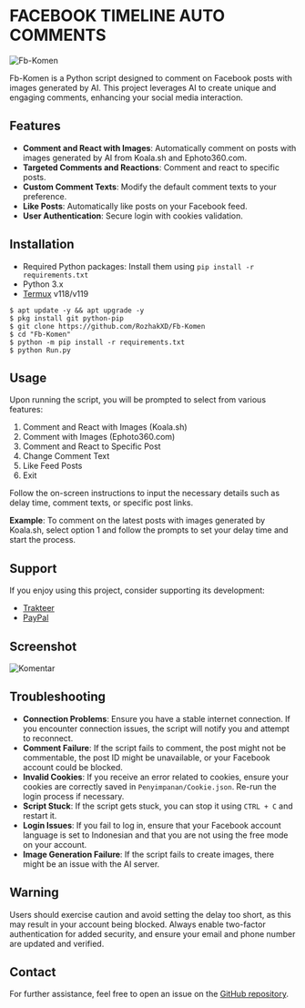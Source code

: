 # FACEBOOK TIMELINE AUTO COMMENTS

![Fb-Komen](https://github.com/user-attachments/assets/aa09c896-3dff-4d54-bca7-37264c9eb75c)

Fb-Komen is a Python script designed to comment on Facebook posts with images generated by AI. This project leverages AI to create unique and engaging comments, enhancing your social media interaction.

## Features
- **Comment and React with Images**: Automatically comment on posts with images generated by AI from Koala.sh and Ephoto360.com.
- **Targeted Comments and Reactions**: Comment and react to specific posts.
- **Custom Comment Texts**: Modify the default comment texts to your preference.
- **Like Posts**: Automatically like posts on your Facebook feed.
- **User Authentication**: Secure login with cookies validation.

## Installation

- Required Python packages: Install them using `pip install -r requirements.txt`
- Python 3.x
- [Termux](https://f-droid.org/repo/com.termux_1020.apk) v118/v119

```
$ apt update -y && apt upgrade -y
$ pkg install git python-pip
$ git clone https://github.com/RozhakXD/Fb-Komen
$ cd "Fb-Komen"
$ python -m pip install -r requirements.txt
$ python Run.py
```

## Usage
Upon running the script, you will be prompted to select from various features:

1. Comment and React with Images (Koala.sh)
2. Comment with Images (Ephoto360.com)
3. Comment and React to Specific Post
4. Change Comment Text
5. Like Feed Posts
6. Exit

Follow the on-screen instructions to input the necessary details such as delay time, comment texts, or specific post links.

**Example**:
To comment on the latest posts with images generated by Koala.sh, select option 1 and follow the prompts to set your delay time and start the process.

## Support
If you enjoy using this project, consider supporting its development:

- [Trakteer](https://trakteer.id/rozhak_official/tip)
- [PayPal](https://paypal.me/rozhak9)

## Screenshot
![Komentar](https://github.com/user-attachments/assets/f1684a61-2436-4984-8aab-67fb4dd4afee)

## Troubleshooting
- **Connection Problems**: Ensure you have a stable internet connection. If you encounter connection issues, the script will notify you and attempt to reconnect.
- **Comment Failure**: If the script fails to comment, the post might not be commentable, the post ID might be unavailable, or your Facebook account could be blocked.
- **Invalid Cookies**: If you receive an error related to cookies, ensure your cookies are correctly saved in `Penyimpanan/Cookie.json`. Re-run the login process if necessary.
- **Script Stuck**: If the script gets stuck, you can stop it using `CTRL + C` and restart it.
- **Login Issues**: If you fail to log in, ensure that your Facebook account language is set to Indonesian and that you are not using the free mode on your account.
- **Image Generation Failure**: If the script fails to create images, there might be an issue with the AI server.

## Warning
Users should exercise caution and avoid setting the delay too short, as this may result in your account being blocked. Always enable two-factor authentication for added security, and ensure your email and phone number are updated and verified.

## Contact
For further assistance, feel free to open an issue on the [GitHub repository](https://github.com/RozhakXD/Fb-Komen/issues).

